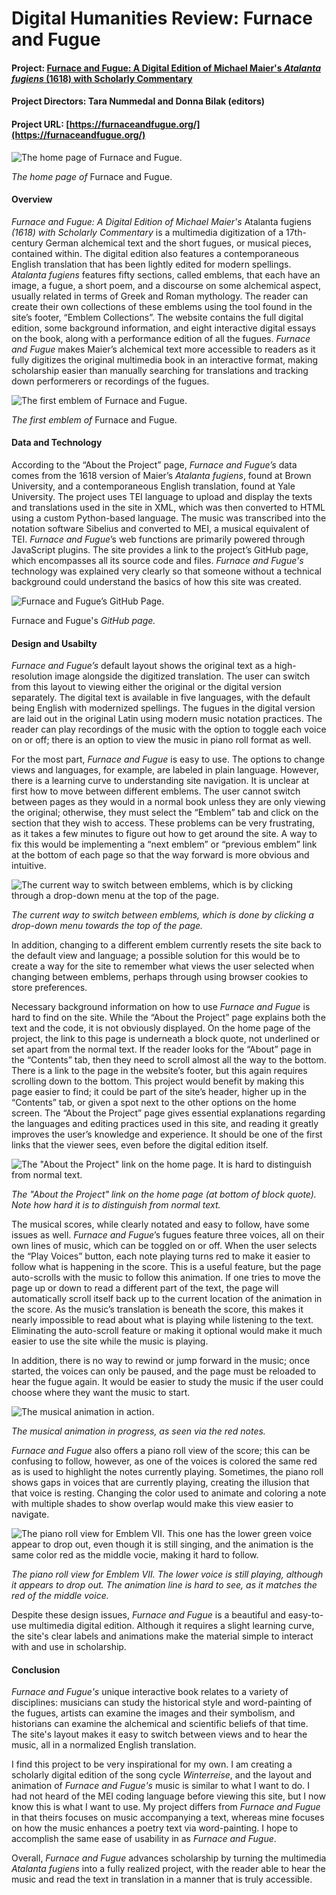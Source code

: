 # Digital Humanities Review: Furnace and Fugue

#### **Project: [Furnace and Fugue: A Digital Edition of Michael Maier's _Atalanta fugiens_ (1618) with Scholarly Commentary](https://furnaceandfugue.org/)**

#### **Project Directors: Tara Nummedal and Donna Bilak (editors)**

#### **Project URL: [https://furnaceandfugue.org/](https://furnaceandfugue.org/)**

![The home page of _Furnace and Fugue_.](https://PRSengl350.github.io/PRS-ENGL-350/images/FF_Home.png)

*The home page of* Furnace and Fugue.

#### **Overview**

_Furnace and Fugue: A Digital Edition of Michael Maier's_ Atalanta fugiens _(1618) with Scholarly Commentary_ is a multimedia digitization of a 17th-century German alchemical text and the short fugues, or musical pieces, contained within. The digital edition also features a contemporaneous English translation that has been lightly edited for modern spellings. _Atalanta fugiens_ features fifty sections, called emblems, that each have an image, a fugue, a short poem, and a discourse on some alchemical aspect, usually related in terms of Greek and Roman mythology. The reader can create their own collections of these emblems using the tool found in the site’s footer, “Emblem Collections”. The website contains the full digital edition, some background information, and eight interactive digital essays on the book, along with a performance edition of all the fugues. _Furnace and Fugue_ makes Maier’s alchemical text more accessible to readers  as it fully digitizes the original multimedia book in an interactive format, making scholarship easier than manually searching for translations and tracking down performerers or recordings of the fugues.

![The first emblem of _Furnace and Fugue_.](https://PRSengl350.github.io/PRS-ENGL-350/images/FF_Emblem.png)

*The first emblem of* Furnace and Fugue.

#### **Data and Technology**

According to the “About the Project” page, _Furnace and Fugue’s_ data comes from the 1618 version of Maier’s _Atalanta fugiens_, found at Brown University, and a contemporaneous English translation, found at Yale University. The project uses TEI language to upload and display the texts and translations used in the site in XML, which was then converted to HTML using a custom Python-based language. The music was transcribed into the notation software Sibelius and converted to MEI, a musical equivalent of TEI. _Furnace and Fugue_’s web functions are primarily powered through JavaScript plugins. The site provides a link to the project’s GitHub page, which encompasses all its source code and files. _Furnace and Fugue's_ technology was explained very clearly so that someone without a technical background could understand the basics of how this site was created.

![_Furnace and Fugue’s_ GitHub Page.](https://PRSengl350.github.io/PRS-ENGL-350/images/FF_GitHub_2.png)

Furnace and Fugue's _GitHub page._

#### **Design and Usabilty**

_Furnace and Fugue’s_ default layout shows the original text as a high-resolution image alongside the digitized translation. The user can switch from this layout to viewing either the original or the digital version separately. The digital text is available in five languages, with the default being English with modernized spellings. The fugues in the digital version are laid out in the original Latin using modern music notation practices. The reader can play recordings of the music with the option to toggle each voice on or off; there is an option to view the music in piano roll format as well.

For the most part, _Furnace and Fugue_ is easy to use. The options to change views and languages, for example, are labeled in plain language. However, there is a learning curve to understanding site navigation. It is unclear at first how to move between different emblems. The user cannot switch between pages as they would in a normal book unless they are only viewing the original; otherwise, they must select the “Emblem” tab and click on the section that they wish to access. These problems can be very frustrating, as it takes a few minutes to figure out how to get around the site. A way to fix this would be implementing a “next emblem” or “previous emblem” link at the bottom of each page so that the way forward is more obvious and intuitive. 

![The current way to switch between emblems, which is by clicking through a drop-down menu at the top of the page.](https://PRSengl350.github.io/PRS-ENGL-350/images/FF_Scrolling.png)

*The current way to switch between emblems, which is done by clicking a drop-down menu towards the top of the page.*

In addition, changing to a different emblem currently resets the site back to the default view and language; a possible solution for this would be to create a way for the site to remember what views the user selected when changing between emblems, perhaps through using browser cookies to store preferences. 

Necessary background information on how to use *Furnace and Fugue* is hard to find on the site. While the “About the Project” page explains both the text and the code, it is not obviously displayed. On the home page of the project, the link to this page is underneath a block quote, not underlined or set apart from the normal text. If the reader looks for the “About” page in the “Contents” tab, then they need to scroll almost all the way to the bottom. There is a link to the page in the website’s footer, but this again requires scrolling down to the bottom. This project would benefit by making this page easier to find; it could be part of the site’s header, higher up in the “Contents” tab, or given a spot next to the other options on the home screen. The “About the Project” page gives essential explanations regarding the languages and editing practices used in this site, and reading it greatly improves the user’s knowledge and experience. It should be one of the first links that the viewer sees, even before the digital edition itself.

![The "About the Project" link on the home page. It is hard to distinguish from normal text.](https://PRSengl350.github.io/PRS-ENGL-350/images/FF_About.png)

*The "About the Project" link on the home page (at bottom of block quote). Note how hard it is to distinguish from normal text.*

The musical scores, while clearly notated and easy to follow, have some issues as well. _Furnace and Fugue_’s fugues feature three voices, all on their own lines of music, which can be toggled on or off. When the user selects the “Play Voices” button, each note playing turns red to make it easier to follow what is happening in the score. This is a useful feature, but the page auto-scrolls with the music to follow this animation. If one tries to move the page up or down to read a different part of the text, the page will automatically scroll itself back up to the current location of the animation in the score. As the music’s translation is beneath the score, this makes it nearly impossible to read about what is playing while listening to the text. Eliminating the auto-scroll feature or making it optional would make it much easier to use the site while the music is playing. 

In addition, there is no way to rewind or jump forward in the music; once started, the voices can only be paused, and the page must be reloaded to hear the fugue again. It would be easier to study the music if the user could choose where they want the music to start.

![The musical animation in action.](https://PRSengl350.github.io/PRS-ENGL-350/images/FF_Music.png)

*The musical animation in progress, as seen via the red notes.*

_Furnace and Fugue_ also offers a piano roll view of the score; this can be confusing to follow, however, as one of the voices is colored the same red as is used to highlight the notes currently playing. Sometimes, the piano roll shows gaps in voices that are currently playing, creating the illusion that that voice is resting. Changing the color used to animate and coloring a note with multiple shades to show overlap would make this view easier to navigate.

![The piano roll view for Emblem VII. This one has the lower green voice appear to drop out, even though it is still singing, and the animation is the same color red as the middle vocie, making it hard to follow.](https://PRSengl350.github.io/PRS-ENGL-350/images/FF_Piano.png)

*The piano roll view for Emblem VII. The lower voice is still playing, although it appears to drop out. The animation line is hard to see, as it matches the red of the middle voice.*

Despite these design issues, _Furnace and Fugue_ is a beautiful and easy-to-use multimedia digital edition. Although it requires a slight learning curve, the site's clear labels and animations make the material simple to interact with and use in scholarship.

#### **Conclusion**

_Furnace and Fugue's_ unique interactive book relates to a variety of disciplines: musicians can study the historical style and word-painting of the fugues, artists can examine the images and their symbolism, and historians can examine the alchemical and scientific beliefs of that time. The site's layout makes it easy to switch between views and to hear the music, all in a normalized English translation.

I find this project to be very inspirational for my own. I am creating a scholarly digital edition of the song cycle _Winterreise_, and the layout and animation of *Furnace and Fugue's* music is similar to what I want to do. I had not heard of the MEI coding language before viewing this site, but I now know this is what I want to use. My project differs from _Furnace and Fugue_ in that theirs focuses on music accompanying a text, whereas mine focuses on how the music enhances a poetry text via word-painting. I hope to accomplish the same ease of usability in as _Furnace and Fugue_.

Overall, _Furnace and Fugue_ advances scholarship by turning the multimedia *Atalanta fugiens* into a fully realized project, with the reader able to hear the music and read the text in translation in a manner that is truly accessible.

